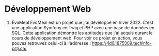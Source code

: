 # Développement Web

1. EvoMeal
EvoMeal est un projet que j'ai développé en hiver 2022. C'est une application Symfony en Twig et PHP avec une base de données en SQL. Cette application démontre les aptitudes que j'ai acquis durant le cours de développement web. Pour voir ce projet en action, vous pouvez retrouvez celui-ci à l'addresse : https://4d6.1875009.techinfo-cstj.ca/